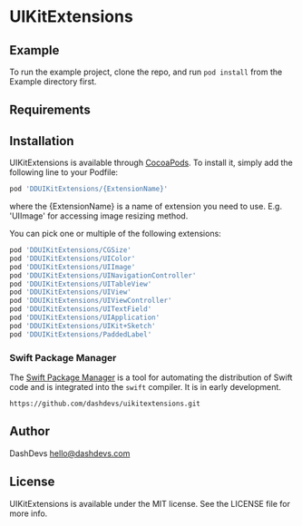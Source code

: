 # UIKitExtensions

## Example

To run the example project, clone the repo, and run `pod install` from the Example directory first.

## Requirements

## Installation

UIKitExtensions is available through [CocoaPods](https://cocoapods.org). To install
it, simply add the following line to your Podfile:

```ruby
pod 'DDUIKitExtensions/{ExtensionName}'
```
where the {ExtensionName} is a name of extension you need to use. E.g. 'UIImage' for accessing image resizing method.

You can pick one or multiple of the following extensions:

```ruby
pod 'DDUIKitExtensions/CGSize'
pod 'DDUIKitExtensions/UIColor'
pod 'DDUIKitExtensions/UIImage'
pod 'DDUIKitExtensions/UINavigationController'
pod 'DDUIKitExtensions/UITableView'
pod 'DDUIKitExtensions/UIView'
pod 'DDUIKitExtensions/UIViewController'
pod 'DDUIKitExtensions/UITextField'
pod 'DDUIKitExtensions/UIApplication'
pod 'DDUIKitExtensions/UIKit+Sketch'
pod 'DDUIKitExtensions/PaddedLabel'
```

### Swift Package Manager

The [Swift Package Manager](https://swift.org/package-manager/) is a tool for automating the distribution of Swift code and is integrated into the `swift` compiler. It is in early development.

    https://github.com/dashdevs/uikitextensions.git

## Author

DashDevs hello@dashdevs.com

## License

UIKitExtensions is available under the MIT license. See the LICENSE file for more info.

